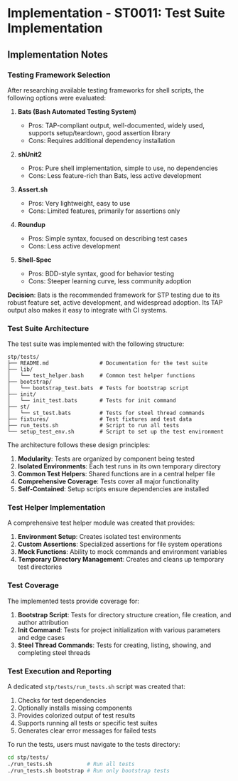 # Implementation - ST0011: Test Suite Implementation

## Implementation Notes

### Testing Framework Selection

After researching available testing frameworks for shell scripts, the following options were evaluated:

1. **Bats (Bash Automated Testing System)**
   - Pros: TAP-compliant output, well-documented, widely used, supports setup/teardown, good assertion library
   - Cons: Requires additional dependency installation

2. **shUnit2**
   - Pros: Pure shell implementation, simple to use, no dependencies
   - Cons: Less feature-rich than Bats, less active development

3. **Assert.sh**
   - Pros: Very lightweight, easy to use
   - Cons: Limited features, primarily for assertions only

4. **Roundup**
   - Pros: Simple syntax, focused on describing test cases
   - Cons: Less active development

5. **Shell-Spec**
   - Pros: BDD-style syntax, good for behavior testing
   - Cons: Steeper learning curve, less community adoption

**Decision**: Bats is the recommended framework for STP testing due to its robust feature set, active development, and widespread adoption. Its TAP output also makes it easy to integrate with CI systems.

### Test Suite Architecture

The test suite was implemented with the following structure:

```
stp/tests/
├── README.md                # Documentation for the test suite
├── lib/
│   └── test_helper.bash     # Common test helper functions
├── bootstrap/
│   └── bootstrap_test.bats  # Tests for bootstrap script
├── init/
│   └── init_test.bats       # Tests for init command
├── st/
│   └── st_test.bats         # Tests for steel thread commands
├── fixtures/                # Test fixtures and test data
├── run_tests.sh             # Script to run all tests
└── setup_test_env.sh        # Script to set up the test environment
```

The architecture follows these design principles:

1. **Modularity**: Tests are organized by component being tested
2. **Isolated Environments**: Each test runs in its own temporary directory
3. **Common Test Helpers**: Shared functions are in a central helper file
4. **Comprehensive Coverage**: Tests cover all major functionality
5. **Self-Contained**: Setup scripts ensure dependencies are installed

### Test Helper Implementation

A comprehensive test helper module was created that provides:

1. **Environment Setup**: Creates isolated test environments
2. **Custom Assertions**: Specialized assertions for file system operations
3. **Mock Functions**: Ability to mock commands and environment variables
4. **Temporary Directory Management**: Creates and cleans up temporary test directories

### Test Coverage

The implemented tests provide coverage for:

1. **Bootstrap Script**: Tests for directory structure creation, file creation, and author attribution
2. **Init Command**: Tests for project initialization with various parameters and edge cases
3. **Steel Thread Commands**: Tests for creating, listing, showing, and completing steel threads

### Test Execution and Reporting

A dedicated `stp/tests/run_tests.sh` script was created that:

1. Checks for test dependencies
2. Optionally installs missing components
3. Provides colorized output of test results
4. Supports running all tests or specific test suites
5. Generates clear error messages for failed tests

To run the tests, users must navigate to the tests directory:

```bash
cd stp/tests/
./run_tests.sh           # Run all tests
./run_tests.sh bootstrap # Run only bootstrap tests
```

